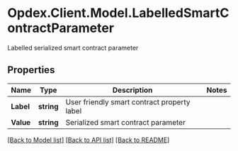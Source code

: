 # Opdex.Client.Model.LabelledSmartContractParameter
Labelled serialized smart contract parameter

## Properties

Name | Type | Description | Notes
------------ | ------------- | ------------- | -------------
**Label** | **string** | User friendly smart contract property label | 
**Value** | **string** | Serialized smart contract parameter | 

[[Back to Model list]](../README.md#documentation-for-models) [[Back to API list]](../README.md#documentation-for-api-endpoints) [[Back to README]](../README.md)

